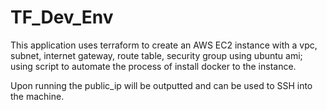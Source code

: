 # TF_Dev_Env

This application uses terraform to create an AWS EC2 instance with a vpc, subnet, internet gateway, route table, security group using ubuntu ami;
using script to automate the process of install docker to the instance.

Upon running the public_ip will be outputted and can be used to SSH into the machine.
